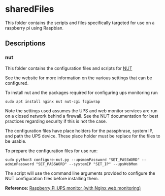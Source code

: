 # sharedFiles

This folder contains the scripts and files specifically targeted for use on a raspberry pi using Raspbian.

## Descriptions

### nut

This folder contains the configuration files and scripts for [NUT](https://networkupstools.org/)

See the website for more information on the various settings that can be configured.

To install nut and the packages required for configuring ups monitoring run

```shell
sudo apt install nginx nut nut-cgi fcgiwrap
```

Note the settings used assumes the UPS and web monitor services are run on a closed network behind a firewall. See the NUT documentation for best practices regarding security if this is not the case.

The configuration files have place holders for the passphrase, system IP, and path the UPS device. These place holder must be replace for the files to be usable.

To prepare the configuration files for use run:

```shell
sudo python3 configure-nut.py --upsmonPassword "SET_PASSWORD" --adminPassword "SET_PASSWORD" --systemIP "SET_IP" --upsWebMon
```

The script will use the command line arguments provided to configure the NUT configuration files before installing them.

**Reference:** [Raspberry Pi UPS monitor (with Nginx web monitoring)](https://loganmarchione.com/2017/02/raspberry-pi-ups-monitor-with-nginx-web-monitoring/)
